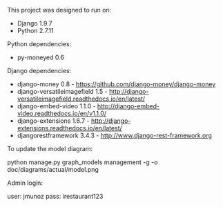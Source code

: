 This project was designed to run on:

- Django 1.9.7
- Python 2.7.11

Python dependencies:

- py-moneyed 0.6

Django dependencies:

- django-money 0.8 - https://github.com/django-money/django-money
- django-versatileimagefield 1.5 - http://django-versatileimagefield.readthedocs.io/en/latest/
- django-embed-video 1.1.0 - http://django-embed-video.readthedocs.io/en/v1.1.0/
- django-extensions 1.6.7 - http://django-extensions.readthedocs.io/en/latest/
- djangorestframework 3.4.3 - http://www.django-rest-framework.org

To update the model diagram:

python manage.py graph_models management -g -o doc/diagrams/actual/model.png

Admin login:

user: jmunoz
pass: irestaurant123
